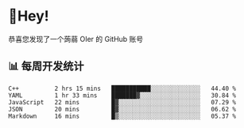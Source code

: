 # 👋Hey!
恭喜您发现了一个蒟蒻 OIer 的 GitHub 账号

## 📊 每周开发统计
<!--START_SECTION:waka-->
```text
C++          2 hrs 15 mins   ███████████░░░░░░░░░░░░░░   44.40 % 
YAML         1 hr 33 mins    ███████▓░░░░░░░░░░░░░░░░░   30.84 % 
JavaScript   22 mins         █▓░░░░░░░░░░░░░░░░░░░░░░░   07.29 % 
JSON         20 mins         █▓░░░░░░░░░░░░░░░░░░░░░░░   06.62 % 
Markdown     16 mins         █▒░░░░░░░░░░░░░░░░░░░░░░░   05.37 % 
```
<!--END_SECTION:waka-->
